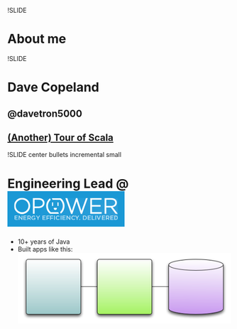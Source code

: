 !SLIDE
# About me

!SLIDE 
# Dave Copeland
## @davetron5000
## [(Another) Tour of Scala](http://www.naildrivin5.com/scalatour)

!SLIDE center bullets incremental small
# Engineering Lead @ ![OPOWER](opower.png "OPOWER")
* 10+ years of Java
* Built apps like this: ![My Apps](arch.png "Application Architecture")
